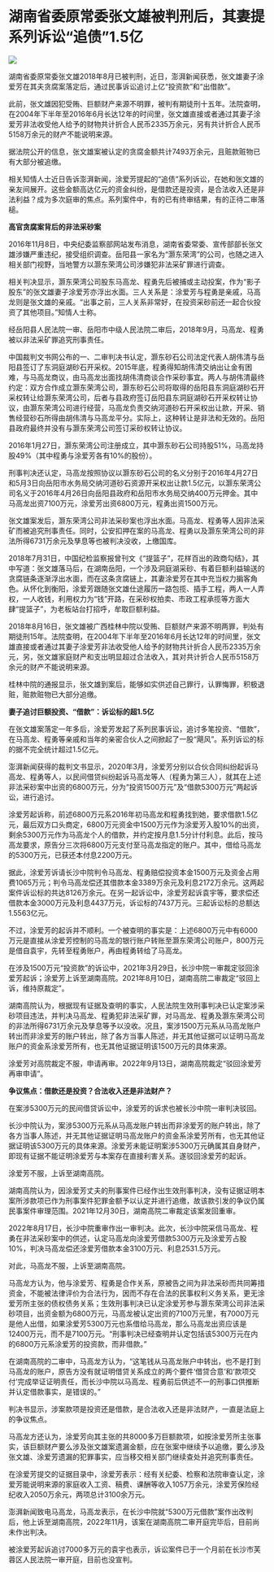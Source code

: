 # 湖南省委原常委张文雄被判刑后，其妻提系列诉讼“追债”1.5亿

![](https://inews.gtimg.com/newsapp_bt/0/15570005175/1000)

湖南省委原常委张文雄2018年8月已被判刑，近日，澎湃新闻获悉，张文雄妻子涂爱芳在其夫贪腐案落定后，通过民事诉讼追讨上亿“投资款”和“出借款”。

此前，张文雄因犯受贿、巨额财产来源不明罪，被判有期徒刑十五年。法院查明，在2004年下半年至2016年6月长达12年的时间里，张文雄直接或者通过其妻子涂爱芳非法收受他人给予的财物共计折合人民币2335万余元，另有共计折合人民币5158万余元的财产不能说明来源。

据法院公开的信息，张文雄案被认定的贪腐金额共计7493万余元，且赃款赃物已有大部分被追缴。

相关知情人士近日告诉澎湃新闻，涂爱芳提起的“追债”系列诉讼，在她和张文雄的亲友间展开。这些金额高达亿元的资金纠纷，是借款还是投资，是合法收入还是非法利益？成为多次庭审的焦点。系列案件中，有的已有终审结果，有的正待二审落槌。

**高官贪腐案背后的非法采砂案**

2016年11月8日，中央纪委监察部网站发布消息，湖南省委常委、宣传部部长张文雄涉嫌严重违纪，接受组织调查。岳阳县一家名为“灏东荣湾”的公司，也随之进入相关部门视野，当地警方以灏东荣湾公司涉嫌犯非法采矿罪进行调查。

相关判决显示，灏东荣湾公司股东马高龙、程勇先后被捕或主动投案，作为“影子股东”的张文雄妻子涂爱芳亦浮出水面。三人关系是：涂爱芳与程勇是亲戚，马高龙则是张文雄的亲戚。“出事之前，三人关系非常好，在投资采砂前还一起合伙投资了其他项目。”知情人士称。

经岳阳县人民法院一审、岳阳市中级人民法院二审后，2018年9月，马高龙、程勇被以非法采矿罪追究刑事责任。

中国裁判文书网公布的一、二审判决书认定，灏东砂石公司法定代表人胡伟清与岳阳县签订了东洞庭湖砂石开采权。2015年底，程勇得知胡伟清交纳出让金有困难，与马高龙商议，由马高龙出面找胡伟清商谈合作采砂事宜。两人与胡伟清最终约定：双方合作成立灏东荣湾公司，灏东砂石公司将取得的岳阳县东洞庭湖砂石开采权转让给灏东荣湾公司，后者与县政府签订岳阳县东洞庭湖砂石开采权转让协议，由灏东荣湾公司进行经营，马高龙负责交纳河道砂石开采权出让款，开采、销售经营砂石所得由胡伟清与马高龙平分。实际上，这种转让是非法和无效的。岳阳县政府最终并没有与灏东荣湾公司签订采砂权转让协议。

2016年1月27日，灏东荣湾公司注册成立，其中灏东砂石公司持股51%，马高龙持股49%（其中程勇与涂爱芳各有10%的股份）。

刑事判决还认定，马高龙按照协议以灏东砂石公司的名义分别于2016年4月27日和5月3日向岳阳市水务局交纳河道砂石资源开采权出让款1.5亿元，以灏东荣湾公司名义于2016年4月26日向岳阳县政府和岳阳市水务局交纳400万元押金。其中马高龙出资7100万元，涂爱芳出资6800万元，程勇出资1500万元。

张文雄案发后，灏东荣湾公司非法采砂案也浮出水面。马高龙、程勇等人因非法采矿而被追究刑事责任。同时，公安扣押在案的马高龙、程勇以及灏东荣湾公司的非法所得6731万余元及孳息等也被判决没收，上缴国库。

2018年7月31日，中国纪检监察报曾刊文《“提篮子”，花样百出的政商勾结》，其中写道：张文雄落马后，在湖南岳阳，一个涉及洞庭湖采砂、有着巨额利益输送的贪腐链条逐渐浮出水面，而在这条贪腐链上，其妻涂爱芳在其中充当权力掮客角色。从怀化到衡阳，涂爱芳跟随张文雄仕途履历一路包揽、插手工程，两人一人弄权，一人收钱，利用权力为“钱”开路，在采砂权拍卖、市政工程承揽等方面大肆“提篮子”，为老板站台打招呼，牟取巨额利益。

2018年8月16日，张文雄被广西桂林中院以受贿、巨额财产来源不明两罪，判处有期徒刑15年。法院查明，在2004年下半年至2016年6月长达12年的时间里，张文雄直接或者通过其妻子涂爱芳非法收受他人给予的财物共计折合人民币2335万余元，另，张文雄家庭财产和支出明显超过合法收入，其对共计折合人民币5158万余元的财产不能说明来源。

桂林中院的通报显示，张文雄到案后，能够如实供述自己罪行，认罪悔罪，积极退赃，赃款赃物已大部分追缴。

**妻子追讨巨额投资、“借款”：诉讼标的超1.5亿**

在张文雄案落定一年多后，涂爱芳发起了系列民事诉讼，追讨多笔投资、“借款”，在马高龙、程勇等亲戚和当年的亲密合伙人之间掀起了一股“飓风”。系列诉讼的标的据不完全统计超过1.5亿元。

澎湃新闻获得的裁判文书显示，2020年3月，涂爱芳分别以合伙合同纠纷起诉马高龙、程勇等人，以民间借贷纠纷起诉马高龙等人（程勇为第三人），就其在上述非法采砂案中出资的6800万元，分为“投资1500万元”及“借款5300万元”两起诉讼，进行追讨。

涂爱芳起诉称，前述6800万元系2016年初马高龙和程勇找到她，要求借款1.5亿元，最后双方口头商定，6800万元资金中1500万元作为涂爱芳入股10%的出资，剩余5300万元作为马高龙个人的借款，并约定按月息1.5分计付利息。此后，按马高龙要求，原告分三次将6800万元支付至马高龙指定的账户。其中，借给马高龙的5300万元，已获还本付息2200万元。

据此，涂爱芳诉请长沙中院判令马高龙、程勇赔偿投资本金1500万元及资金占用费1065万元；判令马高龙偿还其借款本金3389万余元及利息2172万余元。这两起案件诉讼标的共达8126万余元。在另一起诉讼中，涂爱芳起诉袁宇等，要求偿还借款本金3000万元及利息4437万元，诉讼标的7437万元。三起诉讼标的总额达1.5563亿元。

不过，涂爱芳的起诉并不顺利。一个被查明的事实是：上述6800万元中有6000万元是直接从涂爱芳控制的马高龙的银行账户转账至灏东荣湾公司账户，800万元是借自袁宇，先转至程勇账户，再由程勇转给了马高龙。

在涉及1500万元“投资款”的诉讼中，2021年3月29日，长沙中院一审裁定驳回涂爱芳起诉；涂爱芳上诉至湖南高院。2021年8月10日，湖南高院二审裁定“驳回上诉，维持原裁定”。

湖南高院认为，根据现有证据及查明的事实，人民法院生效刑事判决已认定案涉采砂项目违法，并判决马高龙、程勇犯非法采矿罪，对马高龙、程勇及灏东荣湾公司的非法所得6731万余元及孳息等予以没收。况且，案涉1500万元系从马高龙账户转出而非涂爱芳的账户转出，除了各方当事人陈述，并无其他证据可以证明马高龙账户的资金系涂爱芳所有，也无其他证据证明该1500万元的具体来源。

涂爱芳对高院裁定不服，申请再审。2022年9月13日，湖南高院裁定“驳回涂爱芳再审申请”。

**争议焦点：借款还是投资？合法收入还是非法财产？**

在案涉5300万元的民间借贷诉讼中，涂爱芳的诉求也被长沙中院一审判决驳回。

长沙中院认为，案涉5300万元系从马高龙账户转出而非涂爱芳的账户转出，除了各方当事人陈述，并无其他证据证明马高龙账户的资金系涂爱芳所有，也无其他证据证明该5300万元的具体来源。涂爱芳未能证明案涉5300万元确属其自身财产，即现有证据不能证明涂爱芳与本案存在直接利害关系。遂驳回涂爱芳的起诉。

涂爱芳不服，上诉至湖南高院。

湖南高院认为，因涂爱芳丈夫的刑事案件已经作出生效刑事判决，没有证据证明本案所涉款项已作为刑事案件犯罪金额予以认定并进行追缴，故该款引发的争议仍属民事案件审理范围。2021年12月30日，湖南高院二审裁定该案发回重审。

2022年8月17日，长沙中院重审作出一审判决。此次，长沙中院采信马高龙、程勇在非法采砂案中的供述，认定马高龙向涂爱芳借款5300万元及涂爱芳占股10%，判决马高龙偿还涂爱芳借款本金3100万元、利息2531.5万元。

对此，马高龙不服，上诉至湖南高院。

马高龙方认为，他与涂爱芳、程勇是合作关系，原被告之间为非法采砂而共同筹措资金，不能被法律评价为合法行为，因而不存在合法的民事权利义务关系，更无涂爱芳所主张的债权债务关系；生效刑事判决已认定涂爱芳参与灏东荣湾公司非法采砂项目，出资金额为6800万元，马高龙被认定出资的7100万元里，有7000万元是他人出借，如果涂爱芳5300万元也系借给马高龙，那么马高龙出资应该是12400万元，而不是7100万元。“刑事判决已经查明并认定包括该5300万元在内的6800万元系涂爱芳的投资款，而非借款。”

在湖南高院的二审中，马高龙方认为，“这笔钱从马高龙账户中转出，也不是打到马高龙的账户，原告方没有就证明借贷关系成立的两个要件‘借贷合意’和‘款项交付’完成举证证明责任，而长沙中院以马高龙、程勇前后供述不一的刑事口供推断并认定借款事实，是错误的。”

判决书显示，涉案款项是投资还是借款，是合法收入还是非法财产，一直是法庭上的争议焦点。

马高龙方还认为，涂爱芳向其主张的共8000多万巨额款项，如按涂爱芳所主张事实，该巨额财产要么涉及张文雄案遗漏金额，应在张案中继续予以追缴，要么涉及张文雄、涂爱芳遗漏的犯罪事实，应当移交相关部门继续查处并追究刑事责任。

在涂爱芳提交的证据目录中，涂爱芳表示：经有关纪委、检察和法院审查认定，涂爱芳能说明来源的家庭收入工资、稿费、课酬等收入1057万余元，涂爱芳保险经纪收入2050万余元，两项总计3100余万元。

澎湃新闻致电马高龙，马高龙表示，在长沙中院就“5300万元借款”案作出改判后，他上诉至湖南高院，2022年11月，该案在湖南高院二审开庭完毕后，目前尚未作出判决。

被涂爱芳起诉追讨7000多万元的袁宇也表示，诉讼案件已于一个月前在长沙市芙蓉区人民法院一审开庭，目前也没宣判。


